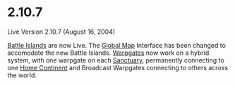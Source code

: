 # 2.10.7

Live Version 2.10.7 (August 16, 2004)

[Battle Islands](../locations/Battle_Islands.md) are now Live. The
[Global Map](../terminology/Global_Map.md) Interface has been changed to
accomodate the new Battle Islands. [Warpgates](../locations/Warpgate.md) now
work on a hybrid system, with one warpgate on each
[Sanctuary](../locations/Sanctuary.md), permanently connecting to one
[Home Continent](../locations/Home_Continent.md) and Broadcast Warpgates
connecting to others across the world.
